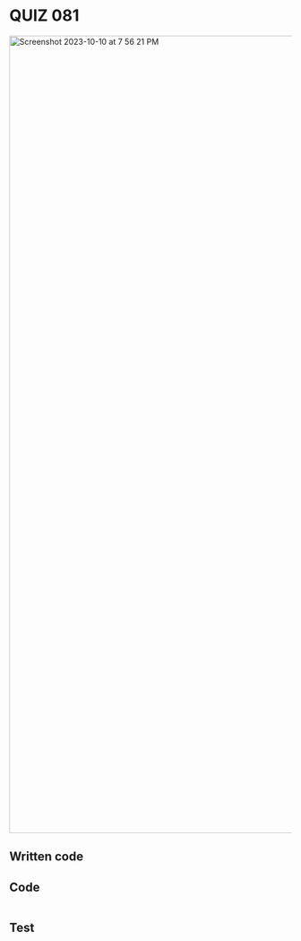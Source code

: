 # QUIZ 081
<img width="1421" alt="Screenshot 2023-10-10 at 7 56 21 PM" src="https://github.com/Madaniarias/Year-2/assets/111761417/6f6e91bd-2530-4078-b3be-477a272c65c7">

## Written code

## Code

```.py


```

## Test

